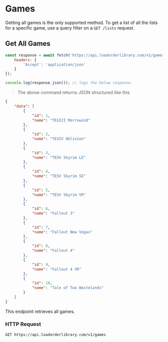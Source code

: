 # Games

Getting all games is the only supported method. To get a list of all the lists for a specific game, use a query filter on a `GET /lists` request.

## Get All Games

```javascript
const response = await fetch('https://api.loadorderlibrary.com/v1/games', {
	headers: {
		'Accept': 'application/json'
	}
});

console.log(response.json()); // logs the below response.
```

> The above command returns JSON structured like this

```json
{
    "data": [
        {
            "id": 1,
            "name": "TESIII Morrowind"
        },
        {
            "id": 2,
            "name": "TESIV Oblivion"
        },
        {
            "id": 3,
            "name": "TESV Skyrim LE"
        },
        {
            "id": 4,
            "name": "TESV Skyrim SE"
        },
        {
            "id": 5,
            "name": "TESV Skyrim VR"
        },
        {
            "id": 6,
            "name": "Fallout 3"
        },
        {
            "id": 7,
            "name": "Fallout New Vegas"
        },
        {
            "id": 8,
            "name": "Fallout 4"
        },
        {
            "id": 9,
            "name": "Fallout 4 VR"
        },
        {
            "id": 10,
            "name": "Tale of Two Wastelands"
        }
    ]
}
```

This endpoint retrieves all games.

### HTTP Request

`GET https://api.loadorderlibrary.com/v1/games`
